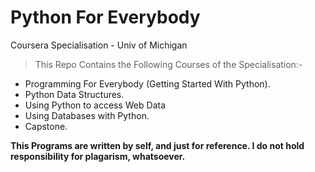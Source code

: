 # Python For Everybody
Coursera Specialisation - Univ of Michigan

> This Repo Contains the Following Courses of the Specialisation:-
- Programming For Everybody (Getting Started With Python).
- Python Data Structures.
- Using Python to access Web Data
- Using Databases with Python.
- Capstone.

**This Programs are written by self, and just for reference. I do not hold responsibility for plagarism, whatsoever.**

